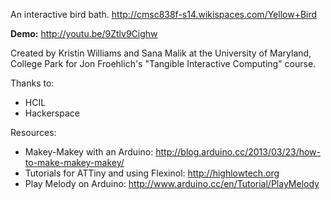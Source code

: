 An interactive bird bath. http://cmsc838f-s14.wikispaces.com/Yellow+Bird

**Demo:** http://youtu.be/9Ztlv9Cighw

Created by Kristin Williams and Sana Malik at the University of Maryland, College Park for Jon Froehlich's "Tangible Interactive Computing" course. 

Thanks to:
 * HCIL
 * Hackerspace

Resources:
 * Makey-Makey with an Arduino: http://blog.arduino.cc/2013/03/23/how-to-make-makey-makey/
 * Tutorials for ATTiny and using Flexinol: http://highlowtech.org
 * Play Melody on Arduino: http://www.arduino.cc/en/Tutorial/PlayMelody
